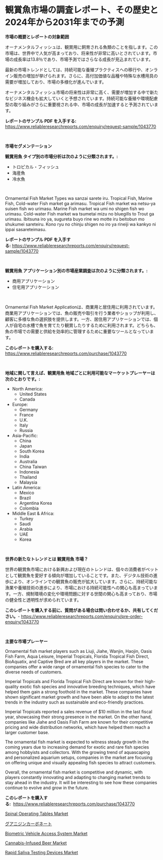 <p><h1>観賞魚市場の調査レポート、その歴史と2024年から2031年までの予測</h1></p><p><strong>市場の概要とレポートの対象範囲</strong></p>
<p><p>オーナメンタルフィッシュは、観賞用に飼育される魚類のことを指します。この市場は、世界中で人気が高まっており、将来性が非常に高いとされています。市場の成長率は13.8％であり、市場予測ではさらなる成長が見込まれています。</p><p>最新の市場トレンドとしては、持続可能な養殖プラクティスへの移行や、オンライン販売の増加が挙げられます。さらに、高付加価値な品種や特殊な水槽用具の需要が増加しており、市場の多様化が進んでいます。</p><p>オーナメンタルフィッシュ市場の将来性は非常に高く、需要が増加する中で新たなビジネス機会も拡大していくと予想されています。持続可能な養殖や環境配慮型の取り組みがさらに重要視される中、市場の成長が加速すると予測されています。</p></p>
<p><strong>レポートのサンプル PDF を入手する:</strong> <a href="https://www.reliableresearchreports.com/enquiry/request-sample/1043770">https://www.reliableresearchreports.com/enquiry/request-sample/1043770</a></p>
<p>&nbsp;</p>
<p><strong>市場セグメンテーション</strong></p>
<p><strong>観賞用魚 タイプ別の市場分析は次のように分類されます。:</strong></p>
<p><ul><li>トロピカル・フィッシュ</li><li>海産魚</li><li>冷水魚</li></ul></p>
<p>&nbsp;</p>
<p><p>Ornamental Fish Market Types wa sanzai sarete iru. Tropical Fish, Marine Fish, Cold-water Fish market ga arimasu. Tropical Fish market wa netsu-ya suisen fish wo urimasu. Marine Fish market wa umi no shigen fish wo urimasu. Cold-water Fish market wa tsumetai mizu no bluegills to Trout ga urimasu. Ibitsuna iro ya, sugureta buyo rine wo motte iru beitobun mo shukumei sareteiru. Kono ryu no chinju shigen no iro ya rineiji wa kankyo ni ippai sasareteimasu.</p></p>
<p><strong>レポートのサンプル PDF を入手する:</strong>&nbsp;<a href="https://www.reliableresearchreports.com/enquiry/request-sample/1043770">https://www.reliableresearchreports.com/enquiry/request-sample/1043770</a></p>
<p>&nbsp;</p>
<p><strong> 観賞用魚 アプリケーション別の市場産業調査は次のように分類されます。:</strong></p>
<p><ul><li>商用アプリケーション</li><li>住宅用アプリケーション</li></ul></p>
<p>&nbsp;</p>
<p><p>Ornamental Fish Market Applicationは、商業用と居住用に利用されています。商業用アプリケーションでは、魚の販売や取引を行う業者やショップが利用し、顧客に多様な魚の選択肢を提供します。一方、居住用アプリケーションでは、個人が自宅の水槽で魚を育てたり観賞したりするために利用されます。どちらも、魚の市場での需要と供給を効率的に管理するために重要なツールとなっています。</p></p>
<p><strong>このレポートを購入する:</strong>&nbsp; <a href="https://www.reliableresearchreports.com/purchase/1043770">https://www.reliableresearchreports.com/purchase/1043770</a></p>
<p>&nbsp;</p>
<p><strong>地域に関して言えば、観賞用魚 地域ごとに利用可能なマーケットプレーヤーは次のとおりです。:</strong></p>
<p><ul>
    <li>
        North America:
        <ul>
            <li>United States</li>
            <li>Canada</li>
        </ul>
    </li>
    <li>
        Europe:
        <ul>
            <li>Germany</li>
            <li>France</li>
            <li>U.K.</li>
            <li>Italy</li>
            <li>Russia</li>
        </ul>
    </li>
    <li>
        Asia-Pacific:
        <ul>
            <li>China</li>
            <li>Japan</li>
            <li>South Korea</li>
            <li>India</li>
            <li>Australia</li>
            <li>China Taiwan</li>
            <li>Indonesia</li>
            <li>Thailand</li>
            <li>Malaysia</li>
        </ul>
    </li>
    <li>
        Latin America:
        <ul>
            <li>Mexico</li>
            <li>Brazil</li>
            <li>Argentina Korea</li>
            <li>Colombia</li>
        </ul>
    </li>
    <li>
        Middle East & Africa:
        <ul>
            <li>Turkey</li>
            <li>Saudi</li>
            <li>Arabia</li>
            <li>UAE</li>
            <li>Korea</li>
        </ul>
    </li>
    </ul></p>
<p>&nbsp;</p>
<p><strong>世界の新たなトレンドとは 観賞用魚 市場？</strong></p>
<p><p>世界の観賞魚市場における新興および現在のトレンドは、個々の消費者がペットとして観賞魚を愛好する傾向が増加していることです。また、デジタル技術の進歩により、オンラインでの観賞魚の販売が拡大しています。さらに、持続可能な漁業や養殖技術の進歩により、市場における持続可能性への関心も高まっています。一方、規制環境の変化や環境問題に対する世間の関心も高まっており、市場の健全性と透明性が求められています。</p></p>
<p><strong>このレポートを購入する前に、質問がある場合は問い合わせるか、共有してください。</strong>- <a href="https://www.reliableresearchreports.com/enquiry/pre-order-enquiry/1043770">https://www.reliableresearchreports.com/enquiry/pre-order-enquiry/1043770</a></p>
<p>&nbsp;</p>
<p><strong>主要な市場プレーヤー</strong></p>
<p><p>Ornamental fish market players such as Liuji, Jiahe, Wanjin, Haojin, Oasis Fish Farm, Aqua Leisure, Imperial Tropicals, Florida Tropical Fish Direct, BioAquatix, and Captive Bred are all key players in the market. These companies offer a wide range of ornamental fish species to cater to the diverse needs of customers.</p><p>Imperial Tropicals and Florida Tropical Fish Direct are known for their high-quality exotic fish species and innovative breeding techniques, which have helped them gain a strong foothold in the market. These companies have shown significant market growth and have been able to adapt to the latest trends in the industry such as sustainable and eco-friendly practices.</p><p>Imperial Tropicals reported a sales revenue of $10 million in the last fiscal year, showcasing their strong presence in the market. On the other hand, companies like Jiahe and Oasis Fish Farm are known for their competitive pricing and wide distribution networks, which have helped them reach a larger customer base.</p><p>The ornamental fish market is expected to witness steady growth in the coming years due to increasing demand for exotic and rare fish species among hobbyists and collectors. With the growing trend of aquascaping and personalized aquarium setups, companies in the market are focusing on offering unique and visually appealing fish species to attract customers.</p><p>Overall, the ornamental fish market is competitive and dynamic, with players constantly innovating and adapting to changing market trends to stay ahead in the industry. It will be interesting to see how these companies continue to evolve and grow in the future.</p></p>
<p><strong>このレポートを購入する:</strong>&nbsp;&nbsp;<a href="https://www.reliableresearchreports.com/purchase/1043770">https://www.reliableresearchreports.com/purchase/1043770</a></p>
<p><p><a href="https://view.publitas.com/reportprime-1/spinal-operating-tables-market-size-growth-and-forecast-from-2023-2030/">Spinal Operating Tables Market</a></p><p><a href="https://github.com/zjkmgcs938405/Market-Research-Report-List-1/blob/main/1301211188572.md">グアニジンカーボネート</a></p><p><a href="https://github.com/JameTravis/Market-Research-Report-List-4/blob/main/biometric-vehicle-access-system-market.md">Biometric Vehicle Access System Market</a></p><p><a href="https://issuu.com/reportprime-2/docs/cannabis-infused-beer-market-size-2030.pptx">Cannabis-Infused Beer Market</a></p><p><a href="https://view.publitas.com/reportprime-1/rapid-saliva-testing-devices-market-dynamics-2023-2030-also-about-its-market-trends-projections-and-opportunities/">Rapid Saliva Testing Devices Market</a></p></p>